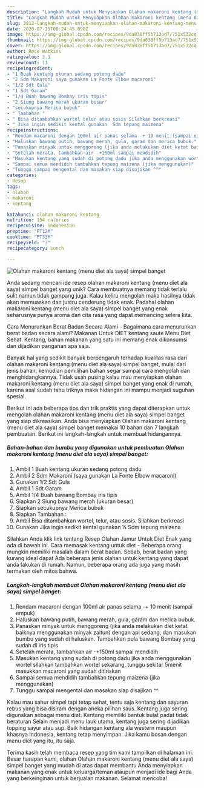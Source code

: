 ```yaml
---
description: "Langkah Mudah untuk Menyiapkan Olahan makaroni kentang (menu diet ala saya) simpel banget, Lezat"
title: "Langkah Mudah untuk Menyiapkan Olahan makaroni kentang (menu diet ala saya) simpel banget, Lezat"
slug: 3812-langkah-mudah-untuk-menyiapkan-olahan-makaroni-kentang-menu-diet-ala-saya-simpel-banget-lezat
date: 2020-07-15T00:24:45.098Z
image: https://img-global.cpcdn.com/recipes/9da838ff5b713ad7/751x532cq70/olahan-makaroni-kentang-menu-diet-ala-saya-simpel-banget-foto-resep-utama.jpg
thumbnail: https://img-global.cpcdn.com/recipes/9da838ff5b713ad7/751x532cq70/olahan-makaroni-kentang-menu-diet-ala-saya-simpel-banget-foto-resep-utama.jpg
cover: https://img-global.cpcdn.com/recipes/9da838ff5b713ad7/751x532cq70/olahan-makaroni-kentang-menu-diet-ala-saya-simpel-banget-foto-resep-utama.jpg
author: Rose Watkins
ratingvalue: 3.1
reviewcount: 11
recipeingredient:
- "1 Buah kentang ukuran sedang potong dadu"
- "2 Sdm Makaroni saya gunakan La Fonte Elbow macaroni"
- "1/2 Sdt Gula"
- "1 Sdt Garam"
- "1/4 Buah bawang Bombay iris tipis"
- "2 Siung bawang merah ukuran besar"
- "secukupnya Merica bubuk"
- " Tambahan "
- " Bisa ditambahkan wortel telur atau sosis Silahkan berkreasi"
- " Jika ingin sedikit kental gunakan  Sdm tepung maizena"
recipeinstructions:
- "Rendam macaroni dengan 100ml air panas selama -+ 10 menit (sampai empuk)"
- "Haluskan bawang putih, bawang merah, gula, garam dan merica bubuk."
- "Panaskan minyak untuk menggoreng (jika anda melakukan diet ketat baiknya menggunakan minyak zaitun) dengan api sedang, dan masukan bumbu yang sudah di haluskan. Tambahkan pula bawang Bombay yang sudah di iris tipis"
- "Setelah merata, tambahkan air -+150ml sampai mendidih"
- "Masukan kentang yang sudah di potong dadu jika anda menggunakan wortel silahkan tambahkan wortel sekarang, tunggu sekitar 5menit masukkan macaroni yang sudah ditiriskan"
- "Sampai semua mendidih tambahkan tepung maizena (jika menggunakan)"
- "Tunggu sampai mengental dan masakan siap disajikan ^^"
categories:
- Resep
tags:
- olahan
- makaroni
- kentang

katakunci: olahan makaroni kentang 
nutrition: 154 calories
recipecuisine: Indonesian
preptime: "PT12M"
cooktime: "PT33M"
recipeyield: "3"
recipecategory: Lunch

---
```



![Olahan makaroni kentang (menu diet ala saya) simpel banget](https://img-global.cpcdn.com/recipes/9da838ff5b713ad7/751x532cq70/olahan-makaroni-kentang-menu-diet-ala-saya-simpel-banget-foto-resep-utama.jpg)

Anda sedang mencari ide resep olahan makaroni kentang (menu diet ala saya) simpel banget yang unik? Cara membuatnya memang tidak terlalu sulit namun tidak gampang juga. Kalau keliru mengolah maka hasilnya tidak akan memuaskan dan justru cenderung tidak enak. Padahal olahan makaroni kentang (menu diet ala saya) simpel banget yang enak seharusnya punya aroma dan cita rasa yang dapat memancing selera kita.

Cara Menurunkan Berat Badan Secara Alami - Bagaimana cara menurunkan berat badan secara alami? Makanan Untuk DIET kentang saute Menu Diet Sehat. Kentang, bahan makanan yang satu ini memang enak dikonsumsi dan dijadikan panganan apa saja.

Banyak hal yang sedikit banyak berpengaruh terhadap kualitas rasa dari olahan makaroni kentang (menu diet ala saya) simpel banget, mulai dari jenis bahan, kemudian pemilihan bahan segar sampai cara mengolah dan menghidangkannya. Tidak usah pusing kalau mau menyiapkan olahan makaroni kentang (menu diet ala saya) simpel banget yang enak di rumah, karena asal sudah tahu triknya maka hidangan ini mampu menjadi suguhan spesial.


Berikut ini ada beberapa tips dan trik praktis yang dapat diterapkan untuk mengolah olahan makaroni kentang (menu diet ala saya) simpel banget yang siap dikreasikan. Anda bisa menyiapkan Olahan makaroni kentang (menu diet ala saya) simpel banget memakai 10 bahan dan 7 langkah pembuatan. Berikut ini langkah-langkah untuk membuat hidangannya.

<!--inarticleads1-->

##### Bahan-bahan dan bumbu yang digunakan untuk pembuatan Olahan makaroni kentang (menu diet ala saya) simpel banget:

1. Ambil 1 Buah kentang ukuran sedang potong dadu
1. Ambil 2 Sdm Makaroni (saya gunakan La Fonte Elbow macaroni)
1. Gunakan 1/2 Sdt Gula
1. Ambil 1 Sdt Garam
1. Ambil 1/4 Buah bawang Bombay iris tipis
1. Siapkan 2 Siung bawang merah (ukuran besar)
1. Siapkan secukupnya Merica bubuk
1. Siapkan  Tambahan :
1. Ambil  Bisa ditambahkan wortel, telur, atau sosis. Silahkan berkreasi
1. Gunakan  Jika ingin sedikit kental gunakan ¼ Sdm tepung maizena


Silahkan Anda klik link tentang Resep Olahan Jamur Untuk Diet Enak yang ada di bawah ini. Cara memasak kentang untuk diet - Beberapa orang mungkin memiliki masalah dalam berat badan. Sebab, berat badan yang kurang ideal dapat Ada beberapa jenis olahan untuk kentang yang dapat anda lakukan di rumah. Namun, beberapa orang ada juga yang masih termakan oleh mitos bahwa. 

<!--inarticleads2-->

##### Langkah-langkah membuat Olahan makaroni kentang (menu diet ala saya) simpel banget:

1. Rendam macaroni dengan 100ml air panas selama -+ 10 menit (sampai empuk)
1. Haluskan bawang putih, bawang merah, gula, garam dan merica bubuk.
1. Panaskan minyak untuk menggoreng (jika anda melakukan diet ketat baiknya menggunakan minyak zaitun) dengan api sedang, dan masukan bumbu yang sudah di haluskan. Tambahkan pula bawang Bombay yang sudah di iris tipis
1. Setelah merata, tambahkan air -+150ml sampai mendidih
1. Masukan kentang yang sudah di potong dadu jika anda menggunakan wortel silahkan tambahkan wortel sekarang, tunggu sekitar 5menit masukkan macaroni yang sudah ditiriskan
1. Sampai semua mendidih tambahkan tepung maizena (jika menggunakan)
1. Tunggu sampai mengental dan masakan siap disajikan ^^


Kalau mau sahur simpel tapi tetap sehat, tentu saja kentang dan sayuran rebus yang bisa disiram dengan aneka pilihan saus. Kentang juga sering digunakan sebagai menu diet. Kentang memiliki bentuk bulat padat tidak beraturan Selain menjadi menu lauk utama, kentang juga sering dijadikan topping sayur atau sup. Baik hidangan kentang ala western maupun khasnya Indonesia, kentang tetap menyimpan. Jika kamu bosan dengan menu diet yang itu, itu saja. 

Terima kasih telah membaca resep yang tim kami tampilkan di halaman ini. Besar harapan kami, olahan Olahan makaroni kentang (menu diet ala saya) simpel banget yang mudah di atas dapat membantu Anda menyiapkan makanan yang enak untuk keluarga/teman ataupun menjadi ide bagi Anda yang berkeinginan untuk berjualan makanan. Selamat mencoba!

